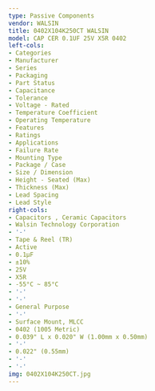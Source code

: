 ```yaml
---
type: Passive Components
vendor: WALSIN
title: 0402X104K250CT WALSIN
model: CAP CER 0.1UF 25V X5R 0402
left-cols:
- Categories
- Manufacturer
- Series
- Packaging 
- Part Status
- Capacitance
- Tolerance
- Voltage - Rated
- Temperature Coefficient
- Operating Temperature
- Features
- Ratings
- Applications
- Failure Rate
- Mounting Type
- Package / Case
- Size / Dimension
- Height - Seated (Max)
- Thickness (Max)
- Lead Spacing
- Lead Style
right-cols:
- Capacitors , Ceramic Capacitors
- Walsin Technology Corporation
- '-'
- Tape & Reel (TR) 
- Active
- 0.1µF
- ±10%
- 25V
- X5R
- -55°C ~ 85°C
- '-'
- '-'
- General Purpose
- '-'
- Surface Mount, MLCC
- 0402 (1005 Metric)
- 0.039" L x 0.020" W (1.00mm x 0.50mm)
- '-'
- 0.022" (0.55mm)
- '-'
- '-'
img: 0402X104K250CT.jpg
---
```

